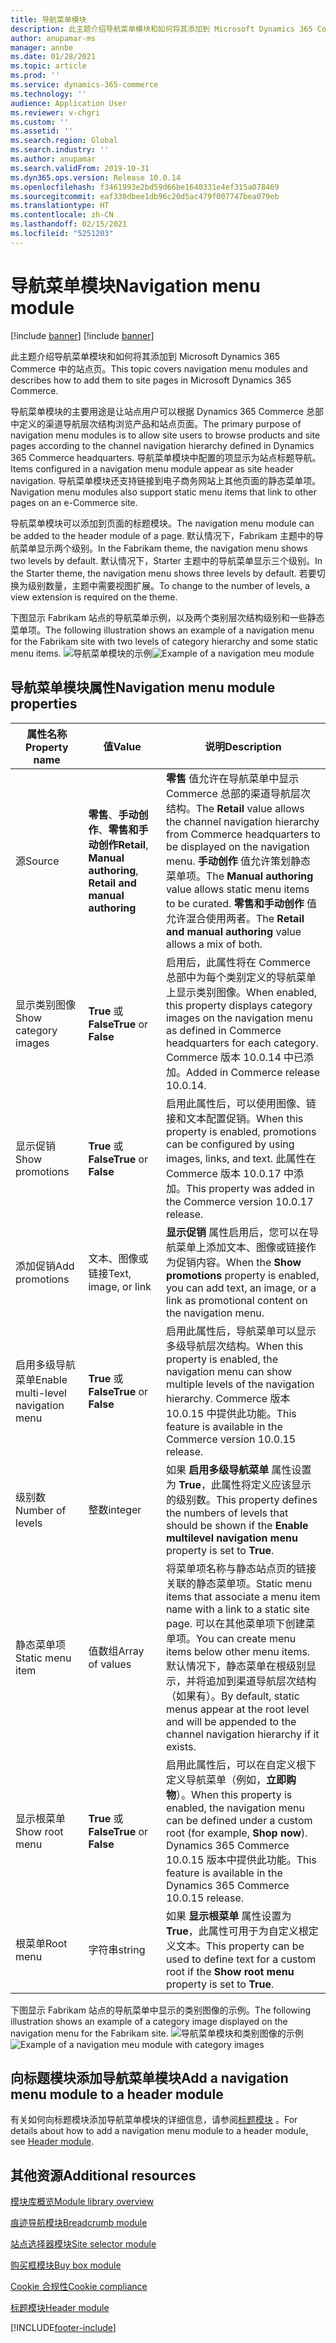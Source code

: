 ```yaml
---
title: 导航菜单模块
description: 此主题介绍导航菜单模块和如何将其添加到 Microsoft Dynamics 365 Commerce 中的站点页。
author: anupamar-ms
manager: annbe
ms.date: 01/28/2021
ms.topic: article
ms.prod: ''
ms.service: dynamics-365-commerce
ms.technology: ''
audience: Application User
ms.reviewer: v-chgri
ms.custom: ''
ms.assetid: ''
ms.search.region: Global
ms.search.industry: ''
ms.author: anupamar
ms.search.validFrom: 2019-10-31
ms.dyn365.ops.version: Release 10.0.14
ms.openlocfilehash: f3461993e2bd59d66be1640331e4ef315a078469
ms.sourcegitcommit: eaf330dbee1db96c20d5ac479f007747bea079eb
ms.translationtype: HT
ms.contentlocale: zh-CN
ms.lasthandoff: 02/15/2021
ms.locfileid: "5251203"
---
```

# <a name="navigation-menu-module"></a><span data-ttu-id="6c9f8-103">导航菜单模块</span><span class="sxs-lookup"><span data-stu-id="6c9f8-103">Navigation menu module</span></span>

[!include [banner](includes/banner.md)]
[!include [banner](includes/preview-banner.md)]

<span data-ttu-id="6c9f8-104">此主题介绍导航菜单模块和如何将其添加到 Microsoft Dynamics 365 Commerce 中的站点页。</span><span class="sxs-lookup"><span data-stu-id="6c9f8-104">This topic covers navigation menu modules and describes how to add them to site pages in Microsoft Dynamics 365 Commerce.</span></span>

<span data-ttu-id="6c9f8-105">导航菜单模块的主要用途是让站点用户可以根据 Dynamics 365 Commerce 总部中定义的渠道导航层次结构浏览产品和站点页面。</span><span class="sxs-lookup"><span data-stu-id="6c9f8-105">The primary purpose of navigation menu modules is to allow site users to browse products and site pages according to the channel navigation hierarchy defined in Dynamics 365 Commerce headquarters.</span></span> <span data-ttu-id="6c9f8-106">导航菜单模块中配置的项显示为站点标题导航。</span><span class="sxs-lookup"><span data-stu-id="6c9f8-106">Items configured in a navigation menu module appear as site header navigation.</span></span> <span data-ttu-id="6c9f8-107">导航菜单模块还支持链接到电子商务网站上其他页面的静态菜单项。</span><span class="sxs-lookup"><span data-stu-id="6c9f8-107">Navigation menu modules also support static menu items that link to other pages on an e-Commerce site.</span></span>

<span data-ttu-id="6c9f8-108">导航菜单模块可以添加到页面的标题模块。</span><span class="sxs-lookup"><span data-stu-id="6c9f8-108">The navigation menu module can be added to the header module of a page.</span></span> <span data-ttu-id="6c9f8-109">默认情况下，Fabrikam 主题中的导航菜单显示两个级别。</span><span class="sxs-lookup"><span data-stu-id="6c9f8-109">In the Fabrikam theme, the navigation menu shows two levels by default.</span></span> <span data-ttu-id="6c9f8-110">默认情况下，Starter 主题中的导航菜单显示三个级别。</span><span class="sxs-lookup"><span data-stu-id="6c9f8-110">In the Starter theme, the navigation menu shows three levels by default.</span></span> <span data-ttu-id="6c9f8-111">若要切换为级别数量，主题中需要视图扩展。</span><span class="sxs-lookup"><span data-stu-id="6c9f8-111">To change to the number of levels, a view extension is required on the theme.</span></span>

<span data-ttu-id="6c9f8-112">下图显示 Fabrikam 站点的导航菜单示例，以及两个类别层次结构级别和一些静态菜单项。</span><span class="sxs-lookup"><span data-stu-id="6c9f8-112">The following illustration shows an example of a navigation menu for the Fabrikam site with two levels of category hierarchy and some static menu items.</span></span>
<span data-ttu-id="6c9f8-113">![导航菜单模块的示例](./media/ecommerce-header.png)</span><span class="sxs-lookup"><span data-stu-id="6c9f8-113">![Example of a navigation meu module](./media/ecommerce-header.png)</span></span>

## <a name="navigation-menu-module-properties"></a><span data-ttu-id="6c9f8-114">导航菜单模块属性</span><span class="sxs-lookup"><span data-stu-id="6c9f8-114">Navigation menu module properties</span></span>

| <span data-ttu-id="6c9f8-115">属性名称</span><span class="sxs-lookup"><span data-stu-id="6c9f8-115">Property name</span></span>             | <span data-ttu-id="6c9f8-116">值</span><span class="sxs-lookup"><span data-stu-id="6c9f8-116">Value</span></span>                 | <span data-ttu-id="6c9f8-117">说明</span><span class="sxs-lookup"><span data-stu-id="6c9f8-117">Description</span></span> |
|---------------------------|-----------------------|-------------|
| <span data-ttu-id="6c9f8-118">源</span><span class="sxs-lookup"><span data-stu-id="6c9f8-118">Source</span></span>                  | <span data-ttu-id="6c9f8-119">**零售**、**手动创作**、**零售和手动创作**</span><span class="sxs-lookup"><span data-stu-id="6c9f8-119">**Retail**, **Manual authoring**, **Retail and manual authoring**</span></span> | <span data-ttu-id="6c9f8-120">**零售** 值允许在导航菜单中显示 Commerce 总部的渠道导航层次结构。</span><span class="sxs-lookup"><span data-stu-id="6c9f8-120">The **Retail** value allows the channel navigation hierarchy from Commerce headquarters to be displayed on the navigation menu.</span></span> <span data-ttu-id="6c9f8-121">**手动创作** 值允许策划静态菜单项。</span><span class="sxs-lookup"><span data-stu-id="6c9f8-121">The **Manual authoring** value allows static menu items to be curated.</span></span> <span data-ttu-id="6c9f8-122">**零售和手动创作** 值允许混合使用两者。</span><span class="sxs-lookup"><span data-stu-id="6c9f8-122">The **Retail and manual authoring** value allows a mix of both.</span></span> |
| <span data-ttu-id="6c9f8-123">显示类别图像</span><span class="sxs-lookup"><span data-stu-id="6c9f8-123">Show category images</span></span> | <span data-ttu-id="6c9f8-124">**True** 或 **False**</span><span class="sxs-lookup"><span data-stu-id="6c9f8-124">**True** or **False**</span></span>    | <span data-ttu-id="6c9f8-125">启用后，此属性将在 Commerce 总部中为每个类别定义的导航菜单上显示类别图像。</span><span class="sxs-lookup"><span data-stu-id="6c9f8-125">When enabled, this property displays category images on the navigation menu as defined in Commerce headquarters for each category.</span></span> <span data-ttu-id="6c9f8-126">Commerce 版本 10.0.14 中已添加。</span><span class="sxs-lookup"><span data-stu-id="6c9f8-126">Added in Commerce release 10.0.14.</span></span> |
| <span data-ttu-id="6c9f8-127">显示促销</span><span class="sxs-lookup"><span data-stu-id="6c9f8-127">Show promotions</span></span> | <span data-ttu-id="6c9f8-128">**True** 或 **False**</span><span class="sxs-lookup"><span data-stu-id="6c9f8-128">**True** or **False**</span></span> | <span data-ttu-id="6c9f8-129">启用此属性后，可以使用图像、链接和文本配置促销。</span><span class="sxs-lookup"><span data-stu-id="6c9f8-129">When this property is enabled, promotions can be configured by using images, links, and text.</span></span> <span data-ttu-id="6c9f8-130">此属性在 Commerce 版本 10.0.17 中添加。</span><span class="sxs-lookup"><span data-stu-id="6c9f8-130">This property was added in the Commerce version 10.0.17 release.</span></span> |
| <span data-ttu-id="6c9f8-131">添加促销</span><span class="sxs-lookup"><span data-stu-id="6c9f8-131">Add promotions</span></span> | <span data-ttu-id="6c9f8-132">文本、图像或链接</span><span class="sxs-lookup"><span data-stu-id="6c9f8-132">Text, image, or link</span></span> | <span data-ttu-id="6c9f8-133">**显示促销** 属性启用后，您可以在导航菜单上添加文本、图像或链接作为促销内容。</span><span class="sxs-lookup"><span data-stu-id="6c9f8-133">When the **Show promotions** property is enabled, you can add text, an image, or a link as promotional content on the navigation menu.</span></span> |
| <span data-ttu-id="6c9f8-134">启用多级导航菜单</span><span class="sxs-lookup"><span data-stu-id="6c9f8-134">Enable multi-level navigation menu</span></span> | <span data-ttu-id="6c9f8-135">**True** 或 **False**</span><span class="sxs-lookup"><span data-stu-id="6c9f8-135">**True** or **False**</span></span> | <span data-ttu-id="6c9f8-136">启用此属性后，导航菜单可以显示多级导航层次结构。</span><span class="sxs-lookup"><span data-stu-id="6c9f8-136">When this property is enabled, the navigation menu can show multiple levels of the navigation hierarchy.</span></span> <span data-ttu-id="6c9f8-137">Commerce 版本 10.0.15 中提供此功能。</span><span class="sxs-lookup"><span data-stu-id="6c9f8-137">This feature is available in the Commerce version 10.0.15 release.</span></span> |
| <span data-ttu-id="6c9f8-138">级别数</span><span class="sxs-lookup"><span data-stu-id="6c9f8-138">Number of levels</span></span> | <span data-ttu-id="6c9f8-139">整数</span><span class="sxs-lookup"><span data-stu-id="6c9f8-139">integer</span></span> | <span data-ttu-id="6c9f8-140">如果 **启用多级导航菜单** 属性设置为 **True**，此属性将定义应该显示的级别数。</span><span class="sxs-lookup"><span data-stu-id="6c9f8-140">This property defines the numbers of levels that should be shown if the **Enable multilevel navigation menu** property is set to **True**.</span></span> |
| <span data-ttu-id="6c9f8-141">静态菜单项</span><span class="sxs-lookup"><span data-stu-id="6c9f8-141">Static menu item</span></span>| <span data-ttu-id="6c9f8-142">值数组</span><span class="sxs-lookup"><span data-stu-id="6c9f8-142">Array of values</span></span>| <span data-ttu-id="6c9f8-143">将菜单项名称与静态站点页的链接关联的静态菜单项。</span><span class="sxs-lookup"><span data-stu-id="6c9f8-143">Static menu items that associate a menu item name with a link to a static site page.</span></span> <span data-ttu-id="6c9f8-144">可以在其他菜单项下创建菜单项。</span><span class="sxs-lookup"><span data-stu-id="6c9f8-144">You can create menu items below other menu items.</span></span> <span data-ttu-id="6c9f8-145">默认情况下，静态菜单在根级别显示，并将追加到渠道导航层次结构（如果有）。</span><span class="sxs-lookup"><span data-stu-id="6c9f8-145">By default, static menus appear at the root level and will be appended to the channel navigation hierarchy if it exists.</span></span> |
| <span data-ttu-id="6c9f8-146">显示根菜单</span><span class="sxs-lookup"><span data-stu-id="6c9f8-146">Show root menu</span></span> | <span data-ttu-id="6c9f8-147">**True** 或 **False**</span><span class="sxs-lookup"><span data-stu-id="6c9f8-147">**True** or **False**</span></span> | <span data-ttu-id="6c9f8-148">启用此属性后，可以在自定义根下定义导航菜单（例如，**立即购物**）。</span><span class="sxs-lookup"><span data-stu-id="6c9f8-148">When this property is enabled, the navigation menu can be defined under a custom root (for example, **Shop now**).</span></span> <span data-ttu-id="6c9f8-149">Dynamics 365 Commerce 10.0.15 版本中提供此功能。</span><span class="sxs-lookup"><span data-stu-id="6c9f8-149">This feature is available in the Dynamics 365 Commerce 10.0.15 release.</span></span> |
| <span data-ttu-id="6c9f8-150">根菜单</span><span class="sxs-lookup"><span data-stu-id="6c9f8-150">Root menu</span></span> | <span data-ttu-id="6c9f8-151">字符串</span><span class="sxs-lookup"><span data-stu-id="6c9f8-151">string</span></span> | <span data-ttu-id="6c9f8-152">如果 **显示根菜单** 属性设置为 **True**，此属性可用于为自定义根定义文本。</span><span class="sxs-lookup"><span data-stu-id="6c9f8-152">This property can be used to define text for a custom root if the **Show root menu** property is set to **True**.</span></span> |

<span data-ttu-id="6c9f8-153">下图显示 Fabrikam 站点的导航菜单中显示的类别图像的示例。</span><span class="sxs-lookup"><span data-stu-id="6c9f8-153">The following illustration shows an example of a category image displayed on the navigation menu for the Fabrikam site.</span></span>
<span data-ttu-id="6c9f8-154">![导航菜单模块和类别图像的示例](./media/ecommerce-categoryimages.PNG)</span><span class="sxs-lookup"><span data-stu-id="6c9f8-154">![Example of a navigation meu module with category images](./media/ecommerce-categoryimages.PNG)</span></span>

## <a name="add-a-navigation-menu-module-to-a-header-module"></a><span data-ttu-id="6c9f8-155">向标题模块添加导航菜单模块</span><span class="sxs-lookup"><span data-stu-id="6c9f8-155">Add a navigation menu module to a header module</span></span>

<span data-ttu-id="6c9f8-156">有关如何向标题模块添加导航菜单模块的详细信息，请参阅[标题模块](author-header-module.md) 。</span><span class="sxs-lookup"><span data-stu-id="6c9f8-156">For details about how to add a navigation menu module to a header module, see [Header module](author-header-module.md).</span></span>

## <a name="additional-resources"></a><span data-ttu-id="6c9f8-157">其他资源</span><span class="sxs-lookup"><span data-stu-id="6c9f8-157">Additional resources</span></span>

[<span data-ttu-id="6c9f8-158">模块库概览</span><span class="sxs-lookup"><span data-stu-id="6c9f8-158">Module library overview</span></span>](starter-kit-overview.md)

[<span data-ttu-id="6c9f8-159">痕迹导航模块</span><span class="sxs-lookup"><span data-stu-id="6c9f8-159">Breadcrumb module</span></span>](add-breadcrumb.md)

[<span data-ttu-id="6c9f8-160">站点选择器模块</span><span class="sxs-lookup"><span data-stu-id="6c9f8-160">Site selector module</span></span>](site-selector.md)

[<span data-ttu-id="6c9f8-161">购买框模块</span><span class="sxs-lookup"><span data-stu-id="6c9f8-161">Buy box module</span></span>](add-buy-box.md)

[<span data-ttu-id="6c9f8-162">Cookie 合规性</span><span class="sxs-lookup"><span data-stu-id="6c9f8-162">Cookie compliance</span></span>](cookie-compliance.md)

[<span data-ttu-id="6c9f8-163">标题模块</span><span class="sxs-lookup"><span data-stu-id="6c9f8-163">Header module</span></span>](author-header-module.md)


[!INCLUDE[footer-include](../includes/footer-banner.md)]
